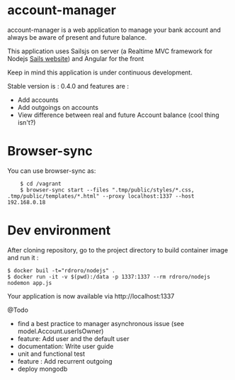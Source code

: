 account-manager
===============

account-manager is a web application to manage your bank account and always be aware of present and future balance.


This application uses Sailsjs on server (a Realtime MVC framework for Nodejs [Sails website](http://sailsjs.org/))
and Angular for the front

Keep in mind this application is under continuous development.

Stable version is : 0.4.0 and features are :
- Add accounts
- Add outgoings on accounts
- View difference between real and future Account balance (cool thing isn't?)

# Browser-sync

You can use browser-sync as:

        $ cd /vagrant
        $ browser-sync start --files ".tmp/public/styles/*.css, .tmp/public/templates/*.html" --proxy localhost:1337 --host 192.168.0.18

# Dev environment

After cloning repository, go to the project directory to build container image and run it :

    $ docker buil -t="rdroro/nodejs" .
    $ docker run -it -v $(pwd):/data -p 1337:1337 --rm rdroro/nodejs nodemon app.js

Your application is now available via http://localhost:1337

@Todo 
- find a best practice to manager asynchronous issue (see model.Account.userIsOwner)
- feature: Add user and the default user
- documentation: Write user guide
- unit and functional test
- feature : Add recurrent outgoing
- deploy mongodb